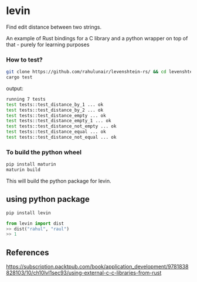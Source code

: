 # levin

Find edit distance between two strings.


An example of Rust bindings for a C library and a python wrapper on top of that - purely for learning purposes


### How to test?

```bash
git clone https://github.com/rahulunair/levenshtein-rs/ && cd levenshtein-rs
cargo test
```

output:
```bash
running 7 tests
test tests::test_distance_by_1 ... ok
test tests::test_distance_by_2 ... ok
test tests::test_distance_empty ... ok
test tests::test_distance_empty_1 ... ok
test tests::test_distance_not_empty ... ok
test tests::test_distance_equal ... ok
test tests::test_distance_not_equal ... ok
```

### To build the python wheel

```bash
pip install maturin
maturin build
```

This will build the python package for levin.


## using python package

```bash
pip install levin
```

```python
from levin import dist
>> dist("rahul", "raul")
>> 1
```
## References
https://subscription.packtpub.com/book/application_development/9781838828103/10/ch10lvl1sec93/using-external-c-c-libraries-from-rust
 
